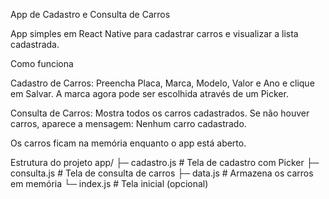 App de Cadastro e Consulta de Carros

App simples em React Native para cadastrar carros e visualizar a lista cadastrada.

Como funciona

Cadastro de Carros:
Preencha Placa, Marca, Modelo, Valor e Ano e clique em Salvar.
A marca agora pode ser escolhida através de um Picker.

Consulta de Carros:
Mostra todos os carros cadastrados.
Se não houver carros, aparece a mensagem: Nenhum carro cadastrado.

Os carros ficam na memória enquanto o app está aberto.

Estrutura do projeto
app/
├─ cadastro.js        # Tela de cadastro com Picker
├─ consulta.js        # Tela de consulta de carros
├─ data.js            # Armazena os carros em memória
└─ index.js           # Tela inicial (opcional)
